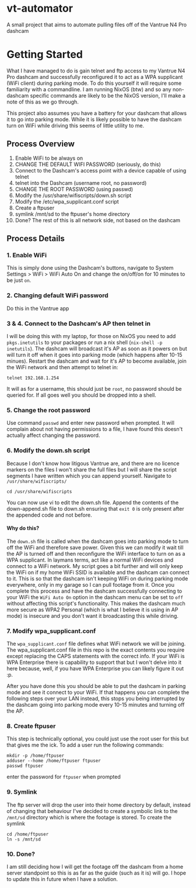 # vt-automator
A small project that aims to automate pulling files off of the Vantrue N4 Pro dashcam

# Getting Started
What I have managed to do is gain telnet and ftp access to my Vantrue N4 Pro dashcam and successfully reconfigured it to act as a WPA supplicant (WiFi client) during parking mode. To do this yourself it will require some familiarity with a commandline. I am running NixOS (btw) and so any non-dashcam specific commands are likely to be the NixOS version, I'll make a note of this as we go through.

This project also assumes you have a battery for your dashcam that allows it to go into parking mode. While it is likely possible to have the dashcam turn on WiFi while driving this seems of little utility to me.

## Process Overview
1. Enable WiFi to be always on
2. CHANGE THE DEFAULT WIFI PASSWORD (seriously, do this)
3. Connect to the Dashcam's access point with a device capable of using telnet
4. telnet into the Dashcam (username root, no password)
5. CHANGE THE ROOT PASSWORD (using passwd)
6. Modify the /usr/share/wifiscripts/down.sh script
7. Modify the /etc/wpa_supplicant.conf script
8. Create a ftpuser
9. symlink /mnt/sd to the ftpuser's home directory
10. Done? The rest of this is all network side, not based on the dashcam

## Process Details
### 1. Enable WiFi
This is simply done using the Dashcam's buttons, navigate to System Settings > WiFi > WiFi Auto On and change the on/off/on for 10 minutes to be just `on`.

### 2. Changing default WiFi password
Do this in the Vantrue app

### 3 & 4. Connect to the Dashcam's AP then telnet in
I will be doing this with my laptop, for those on NixOS you need to add `pkgs.inetutils` to your packages or run a nix shell (`nix-shell -p inetutils`).
The dashcam will broadcast it's AP as soon as it powers on but will turn it off when it goes into parking mode (which happens after 10-15 minues). Restart the dashcam and wait for it's AP to become available, join the WiFi network and then attempt to telnet in:
```
telnet 192.168.1.254
```
It will as for a username, this should just be `root`, no password should be queried for. If all goes well you should be dropped into a shell.

### 5. Change the root password
Use command `passwd` and enter new password when prompted. It will complain about not having permissions to a file, I have found this doesn't actually affect changing the password.

### 6. Modify the down.sh script
Because I don't know how litigous Vantrue are, and there are no licence markers on the files I won't share the full files but I will share the script segments I have written which you can append yourself.
Navigate to `/usr/share/wifiscripts/`
```
cd /usr/share/wifiscripts
```
You can now use vi to edit the down.sh file. Append the contents of the down-append.sh file to down.sh ensuring that `exit 0` is only present after the appended code and not before.
#### Why do this?
The `down.sh` file is called when the dashcam goes into parking mode to turn off the WiFi and therefore save power. Given this we can modify it wait till the AP is turned off and then reconfigure the WiFi interface to turn on as a WPA supplicant. In laymans terms, act like a normal WiFi devices and connect to a WiFi network. My script goes a bit further and will only keep the WiFi on if my home WiFi SSID is available and the dashcam can connect to it. This is so that the dashcam isn't keeping WiFi on during parking mode everywhere, only in my garage so I can pull footage from it. Once you complete this process and have the dashcam successfully connecting to your WiFi the `WiFi Auto On` option in the dashcam menu can be set to `off` without affecting this script's functionality. This makes the dashcam much more secure as WPA2 Personal (which is what I believe it is using in AP mode) is insecure and you don't want it broadcasting this while driving. 

### 7. Modify wpa_supplicant.conf
The `wpa_supplicant.conf` file defines what WiFi network we will be joining. The wpa_supplicant.conf file in this repo is the exact contents you require except replacing the CAPS statements with the correct info. If your WiFi is WPA Enterprise there is capability to support that but I won't delve into it here because, well, if you have WPA Enterprise you can likely figure it out :p. 

After you have done this you should be able to put the dashcam in parking mode and see it connect to your WiFi. If that happens you can complete the following steps over your LAN instead, this stops you being interrupted by the dashcam going into parking mode every 10-15 minutes and turning off the AP.

### 8. Create ftpuser
This step is technically optional, you could just use the root user for this but that gives me the ick. To add a user run the following commands:
```
mkdir -p /home/ftpuser
adduser --home /home/ftpuser ftpuser
passwd ftpuser
``` 
enter the password for `ftpuser` when prompted

### 9. Symlink
The ftp server will drop the user into their home directory by default, instead of changing that behaviour I've decided to create a symbolic link to the `/mnt/sd` directory which is where the footage is stored. To create the symlink
```
cd /home/ftpuser
ln -s /mnt/sd
```

### 10. Done?
I am still deciding how I will get the footage off the dashcam from a home server standpoint so this is as far as the guide (such as it is) will go. I hope to update this in future when I have a solution.

